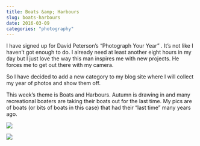 ```yaml
---
title: Boats &amp; Harbours
slug: boats-harbours
date: 2016-03-09
categories: "photography"
---
```


<p>I have signed up for David Peterson’s “Photograph Your Year” . It’s not like I haven’t got enough to do. I already need at least another eight hours in my day but I just love the way this man inspires me with new projects. He forces me to get out there with my camera.</p>
<p>So I have decided to add a new category to my blog site where I will collect my year of photos and show them off.</p>
<p>This week’s theme is Boats and Harbours. Autumn is drawing in and many recreational boaters are taking their boats out for the last time. My pics are of boats (or bits of boats in this case) that had their “last time” many years ago.</p>
<p><img src="https://res.cloudinary.com/dy6grlu8z/image/upload/v1558841957/erazatodaynqq8c8m2o3.jpg"/></p>
<p><img src="https://res.cloudinary.com/dy6grlu8z/image/upload/v1558841958/c1daeml53f9ftwftz5oo.jpg"/></p>
<p> </p>







